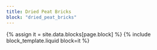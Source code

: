 ```yaml
---
title: Dried Peat Bricks
block: "dried_peat_bricks"
---
```


{% assign it = site.data.blocks[page.block] %}
{% include block_template.liquid block=it %}

